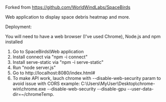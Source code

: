 Forked from https://github.com/WorldWindLabs/SpaceBirds

Web application to display space debris heatmap and more.

Deployment:

You will need to have a web browser (I've used Chrome), Node.js and npm installed

1) Go to SpaceBirds\Web application
2) Install connect via "npm -i connect"
3) Install serve-static via "npm -i serve-static"
4) Run "node server.js"
5) Go to http://localhost:8080/index.html#
6) To make API work, lauch chrome with --disable-web-security param to avoid issue with CORS
example: C:\Users\MyUser\Desktop\chrome-win\chrome.exe --disable-web-security --disable-gpu --user-data-dir=~/chromeTemp.